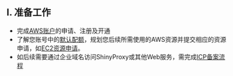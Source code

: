 ## I. 准备工作

* 完成[AWS账户](https://www.amazonaws.cn/sign-up/)的申请、注册及开通
* 了解您账号中的[默认配额](https://docs.amazonaws.cn/general/latest/gr/aws-service-information.html)，规划您后续所需使用的AWS资源并提交相应的资源申请，如[EC2资源申请](https://docs.amazonaws.cn/AWSEC2/latest/UserGuide/ec2-resource-limits.html)。
* 如后续需要通过企业域名访问ShinyProxy或其他Web服务，需完成[ICP备案流程](https://www.amazonaws.cn/about-aws/china/faqs/?nc1=h_ls#icp)


